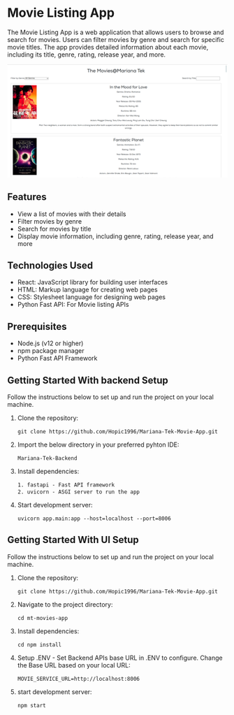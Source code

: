 # Movie Listing App

The Movie Listing App is a web application that allows users to browse and search for movies. Users can filter movies by genre and search for specific movie titles. The app provides detailed information about each movie, including its title, genre, rating, release year, and more.

![Movie Listing App Screenshot](https://github.com/Hopic1996/Mariana-Tek-Movie-App/blob/88f09f948349fb3207caa3700956ba424e1aa5ab/Screenshot%20from%202023-07-06%2010-02-16.png)

## Features

- View a list of movies with their details
- Filter movies by genre
- Search for movies by title
- Display movie information, including genre, rating, release year, and more

## Technologies Used

- React: JavaScript library for building user interfaces
- HTML: Markup language for creating web pages
- CSS: Stylesheet language for designing web pages
- Python Fast API: For Movie listing APIs

## Prerequisites

- Node.js (v12 or higher)
- npm package manager
- Python Fast API Framework

## Getting Started With backend Setup

Follow the instructions below to set up and run the project on your local machine.

1. Clone the repository:

   ```shell
   git clone https://github.com/Hopic1996/Mariana-Tek-Movie-App.git
2. Import the below directory in your preferred pyhton IDE:

   ```shell
   Mariana-Tek-Backend
3. Install dependencies:

   ```shell
   1. fastapi - Fast API framework
   2. uvicorn - ASGI server to run the app
4. Start development server:

   ```shell
   uvicorn app.main:app --host=localhost --port=8006
   
## Getting Started With UI Setup

Follow the instructions below to set up and run the project on your local machine.

1. Clone the repository:

   ```shell
   git clone https://github.com/Hopic1996/Mariana-Tek-Movie-App.git
2. Navigate to the project directory:

   ```shell
   cd mt-movies-app
3. Install dependencies:

   ```shell
   cd npm install
4. Setup .ENV - Set Backend APIs base URL in .ENV to configure. Change the Base URL based on your local URL:

   ```shell
   MOVIE_SERVICE_URL=http://localhost:8006
4. start development server:

   ```shell
   npm start
